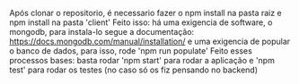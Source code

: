 Após clonar o repositorio, é necessario fazer o npm install na pasta raiz e npm install na pasta 'client'
Feito isso: há uma exigencia de software, o mongodb, para instala-lo segue a documentação: https://docs.mongodb.com/manual/installation/ e uma exigencia de popular 
o banco de dados, para isso, rode 'npm run populate'
Feito esses processos bases: basta rodar 'npm start' para rodar a aplicação e 'npm test' para rodar os testes (no caso só os fiz pensando no backend)
